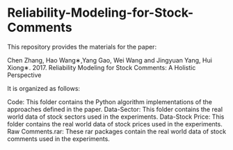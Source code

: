 # Reliability-Modeling-for-Stock-Comments

This repository provides the materials for the paper:

Chen Zhang, Hao Wang∗,Yang Gao, Wei Wang and Jingyuan Yang, Hui Xiong∗. 2017. Reliability Modeling for Stock Comments: A Holistic Perspective

It is organized as follows:

Code: This folder contains the Python algorithm implementations of the approaches defined in the paper.
Data-Sector: This folder contains the real world data of stock sectors used in the experiments.
Data-Stock Price: This folder contains the real world data of stock prices used in the experiments.
Raw Comments.rar: These rar packages contain the real world data of stock comments used in the experiments.
